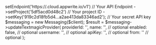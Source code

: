 <?php

use Appwrite\Client;
use Appwrite\Services\Messaging;

$client = (new Client())
    ->setEndpoint('https://<REGION>.cloud.appwrite.io/v1') // Your API Endpoint
    ->setProject('5df5acd0d48c2') // Your project ID
    ->setKey('919c2d18fb5d4...a2ae413da83346ad2'); // Your secret API key

$messaging = new Messaging($client);

$result = $messaging->updateTextmagicProvider(
    providerId: '<PROVIDER_ID>',
    name: '<NAME>', // optional
    enabled: false, // optional
    username: '<USERNAME>', // optional
    apiKey: '<API_KEY>', // optional
    from: '<FROM>' // optional
);